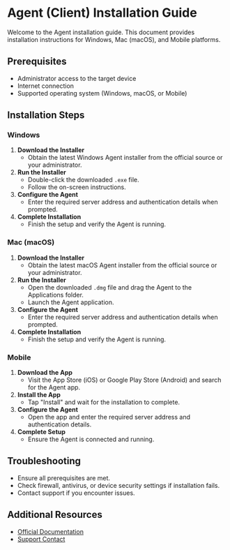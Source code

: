 # Agent (Client) Installation Guide

Welcome to the Agent installation guide. This document provides installation instructions for Windows, Mac (macOS), and Mobile platforms.

## Prerequisites

- Administrator access to the target device
- Internet connection
- Supported operating system (Windows, macOS, or Mobile)

## Installation Steps

### Windows

1. **Download the Installer**
    - Obtain the latest Windows Agent installer from the official source or your administrator.
2. **Run the Installer**
    - Double-click the downloaded `.exe` file.
    - Follow the on-screen instructions.
3. **Configure the Agent**
    - Enter the required server address and authentication details when prompted.
4. **Complete Installation**
    - Finish the setup and verify the Agent is running.

### Mac (macOS)

1. **Download the Installer**
    - Obtain the latest macOS Agent installer from the official source or your administrator.
2. **Run the Installer**
    - Open the downloaded `.dmg` file and drag the Agent to the Applications folder.
    - Launch the Agent application.
3. **Configure the Agent**
    - Enter the required server address and authentication details when prompted.
4. **Complete Installation**
    - Finish the setup and verify the Agent is running.

### Mobile

1. **Download the App**
    - Visit the App Store (iOS) or Google Play Store (Android) and search for the Agent app.
2. **Install the App**
    - Tap "Install" and wait for the installation to complete.
3. **Configure the Agent**
    - Open the app and enter the required server address and authentication details.
4. **Complete Setup**
    - Ensure the Agent is connected and running.

## Troubleshooting

- Ensure all prerequisites are met.
- Check firewall, antivirus, or device security settings if installation fails.
- Contact support if you encounter issues.

## Additional Resources

- [Official Documentation](#)
- [Support Contact](#)